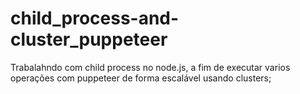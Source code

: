 # child_process-and-cluster_puppeteer

Trabalahndo com child process no node.js, a fim de executar varios operações com puppeteer de forma escalável usando clusters;
